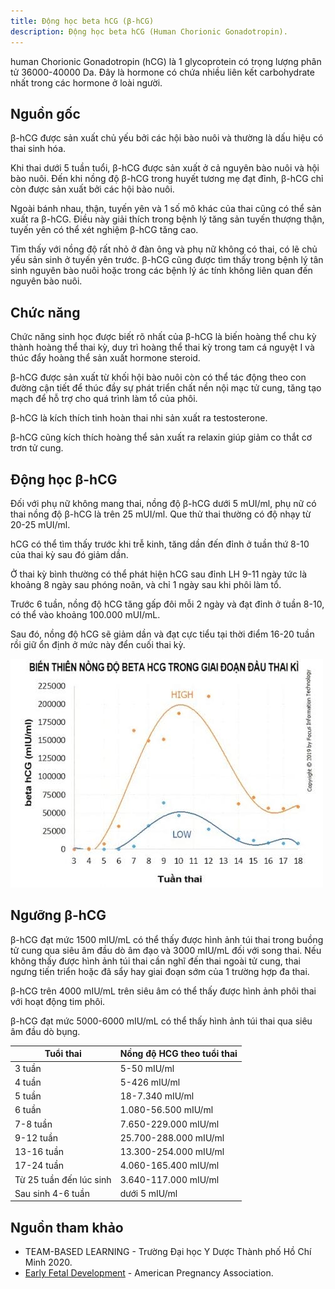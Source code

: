 ```yaml
---
title: Động học beta hCG (β-hCG)
description: Động học beta hCG (Human Chorionic Gonadotropin).
---
```


human Chorionic Gonadotropin (hCG) là 1 glycoprotein có trọng lượng phân tử 36000-40000 Da. Đây là hormone
có chứa nhiều liên kết carbohydrate nhất trong các hormone ở loài người.

## Nguồn gốc

β-hCG được sản xuất chủ yếu bởi các hội bào nuôi và thường là dấu hiệu có thai sinh hóa.

Khi thai dưới 5 tuần tuổi, β-hCG được sản xuất ở cả nguyên bào nuôi và hội bào nuôi. Đến khi nồng độ β-hCG trong huyết tương mẹ đạt đỉnh, β-hCG chỉ còn được sản xuất bởi các hội bào nuôi.

Ngoài bánh nhau, thận, tuyến yên và 1 số mô khác của thai cũng có thể sản xuất ra β-hCG. Điều này giải thích trong bệnh lý tăng sản tuyến thượng thận, tuyến yên có thể xét nghiệm β-hCG tăng cao.

Tìm thấy với nồng độ rất nhỏ ở đàn ông và phụ nữ không có thai, có lẽ chủ yếu sản sinh ở tuyến yên trước. β-hCG cũng được tìm thấy trong bệnh lý tân sinh nguyên bào nuôi hoặc trong các bệnh lý ác tính không liên quan đến nguyên bào nuôi.

## Chức năng

Chức năng sinh học được biết rõ nhất của β-hCG là biến hoàng thể chu kỳ thành hoàng thể thai kỳ, duy trì hoàng thể thai kỳ trong tam cá nguyệt I và thúc đẩy hoàng thể sản xuất hormone steroid.

β-hCG được sản xuất từ khối hội bào nuôi còn có thể tác động theo con đường cận tiết để thúc đầy sự phát triển chất nền nội mạc tử cung, tăng tạo mạch để hỗ trợ cho quá trình làm tổ của phôi.

β-hCG là kích thích tinh hoàn thai nhi sản xuất ra testosterone.

β-hCG cũng kích thích hoàng thể sản xuất ra relaxin giúp giảm co thắt cơ trơn tử cung.

## Động học β-hCG

Đối với phụ nữ không mang thai, nồng độ β-hCG dưới 5 mUI/ml, phụ nữ có thai nồng độ β-hCG là trên 25 mUI/ml. Que thử thai thường có độ nhạy từ 20-25 mUI/ml.

hCG có thể tìm thấy trước khi trễ kinh, tăng dần đến đỉnh ở tuần thứ 8-10 của thai kỳ sau đó giảm dần.

Ở thai kỳ bình thường có thể phát hiện hCG sau đỉnh LH 9-11 ngày tức là khoảng 8 ngày sau phóng noãn, và chỉ 1 ngày sau khi phôi làm tổ.

Trước 6 tuần, nồng độ hCG tăng gấp đôi mỗi 2 ngày và đạt đỉnh ở tuần 8-10, có thể vào khoảng 100.000 mUI/mL.

Sau đó, nồng độ hCG sẽ giảm dần và đạt cực tiểu tại thời điểm 16-20 tuần rồi giữ ổn định ở mức này đển cuối thai kỳ.

![Biến thiên nồng độ β-hCG giai đoạn đầu thai kỳ](../../../assets/san-khoa/dong-hoc-beta-hcg/bien-thien-nong-do-beta-hcg-giai-doan-dau-thai-ky.jpg)

## Ngưỡng β-hCG

β-hCG đạt mức 1500 mIU/mL có thể thấy được hình ảnh túi thai trong buồng tử cung qua siêu âm đầu dò âm đạo và 3000 mIU/mL đối với song thai. Nếu không thấy được hình ảnh túi thai cần nghĩ đến thai ngoài tử cung, thai ngưng tiến triển hoặc đã sẩy hay giai đoạn sớm của 1 trường hợp đa thai.

β-hCG trên 4000 mIU/mL trên siêu âm có thể thấy được hình ảnh phôi thai với hoạt động tim phôi.

β-hCG đạt mức 5000-6000 mIU/mL có thể thấy hình ảnh túi thai qua siêu âm đầu dò bụng.

| Tuổi thai               | Nồng độ HCG theo tuổi thai |
| ----------------------- | -------------------------- |
| 3 tuần                  | 5-50 mIU/ml                |
| 4 tuần                  | 5-426 mIU/ml               |
| 5 tuần                  | 18-7.340 mIU/ml            |
| 6 tuần                  | 1.080-56.500 mIU/ml        |
| 7-8 tuần                | 7.650-229.000 mIU/ml       |
| 9-12 tuần               | 25.700-288.000 mIU/ml      |
| 13-16 tuần              | 13.300-254.000 mIU/ml      |
| 17-24 tuần              | 4.060-165.400 mIU/ml       |
| Từ 25 tuần đến lúc sinh | 3.640-117.000 mIU/ml       |
| Sau sinh 4-6 tuần       | dưới 5 mIU/ml              |

## Nguồn tham khảo

- TEAM-BASED LEARNING - Trường Đại học Y Dược Thành phố Hồ Chí Minh 2020.
- [Early Fetal Development](https://americanpregnancy.org/healthy-pregnancy/pregnancy-health-wellness/early-fetal-development) - American Pregnancy Association.
